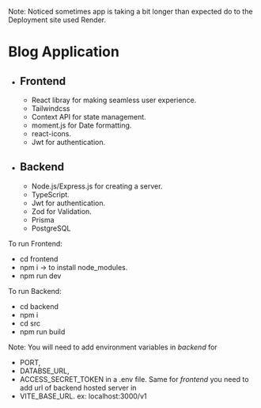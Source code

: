 Note: Noticed sometimes app is taking a bit longer than expected do to the Deployment site used Render. 
# Blog Application

+ ## Frontend
    + React libray for making seamless user experience.
    + Tailwindcss
    + Context API for state management.
    + moment.js for Date formatting.
    + react-icons.
    + Jwt for authentication.

+ ## Backend
    + Node.js/Express.js for creating a server.
    + TypeScript.
    + Jwt for authentication.
    + Zod for Validation.
    + Prisma
    + PostgreSQL


To run Frontend: 
+ cd frontend
+ npm i  -> to install node_modules.
+ npm run dev

To run Backend: 
+ cd backend
+ npm i
+ cd src
+ npm run build 

Note:  You will need to add environment variables in *backend* for 
+ PORT,
+ DATABSE_URL,
+ ACCESS_SECRET_TOKEN in a .env file.
Same for *frontend* you need to add url of backend hosted server in 
+ VITE_BASE_URL.  ex: localhost:3000/v1




